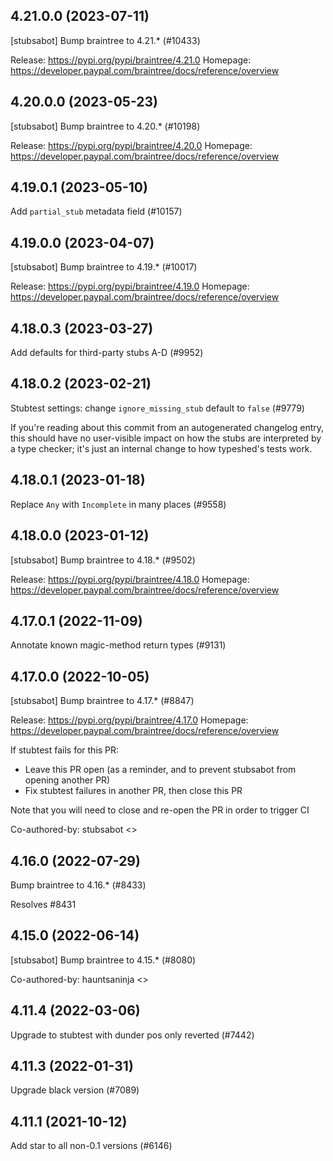 ## 4.21.0.0 (2023-07-11)

[stubsabot] Bump braintree to 4.21.* (#10433)

Release: https://pypi.org/pypi/braintree/4.21.0
Homepage: https://developer.paypal.com/braintree/docs/reference/overview

## 4.20.0.0 (2023-05-23)

[stubsabot] Bump braintree to 4.20.* (#10198)

Release: https://pypi.org/pypi/braintree/4.20.0
Homepage: https://developer.paypal.com/braintree/docs/reference/overview

## 4.19.0.1 (2023-05-10)

Add `partial_stub` metadata field (#10157)

## 4.19.0.0 (2023-04-07)

[stubsabot] Bump braintree to 4.19.* (#10017)

Release: https://pypi.org/pypi/braintree/4.19.0
Homepage: https://developer.paypal.com/braintree/docs/reference/overview

## 4.18.0.3 (2023-03-27)

Add defaults for third-party stubs A-D (#9952)

## 4.18.0.2 (2023-02-21)

Stubtest settings: change `ignore_missing_stub` default to `false` (#9779)

If you're reading about this commit from an autogenerated changelog entry, this should have no user-visible impact on how the stubs are interpreted by a type checker; it's just an internal change to how typeshed's tests work.

## 4.18.0.1 (2023-01-18)

Replace `Any` with `Incomplete` in many places (#9558)

## 4.18.0.0 (2023-01-12)

[stubsabot] Bump braintree to 4.18.* (#9502)

Release: https://pypi.org/pypi/braintree/4.18.0
Homepage: https://developer.paypal.com/braintree/docs/reference/overview

## 4.17.0.1 (2022-11-09)

Annotate known magic-method return types (#9131)

## 4.17.0.0 (2022-10-05)

[stubsabot] Bump braintree to 4.17.* (#8847)

Release: https://pypi.org/pypi/braintree/4.17.0
Homepage: https://developer.paypal.com/braintree/docs/reference/overview

If stubtest fails for this PR:
- Leave this PR open (as a reminder, and to prevent stubsabot from opening another PR)
- Fix stubtest failures in another PR, then close this PR

Note that you will need to close and re-open the PR in order to trigger CI

Co-authored-by: stubsabot <>

## 4.16.0 (2022-07-29)

Bump braintree to 4.16.* (#8433)

Resolves #8431

## 4.15.0 (2022-06-14)

[stubsabot] Bump braintree to 4.15.* (#8080)

Co-authored-by: hauntsaninja <>

## 4.11.4 (2022-03-06)

Upgrade to stubtest with dunder pos only reverted (#7442)

## 4.11.3 (2022-01-31)

Upgrade black version (#7089)

## 4.11.1 (2021-10-12)

Add star to all non-0.1 versions (#6146)

